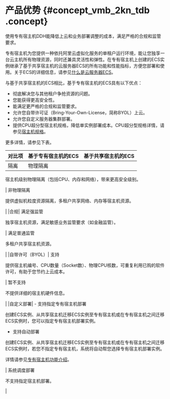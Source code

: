# 产品优势 {#concept_vmb_2kn_tdb .concept}

使用专有宿主机DDH能降低上云和业务部署调整的成本，满足严格的合规和监管要求。

专有宿主机为您提供一种依托阿里云虚拟化服务的单租户运行环境，能让您独享一台云主机所有物理资源，同时还兼具灵活性和弹性。在专有宿主机上创建的ECS实例继承了基于共享宿主机的云服务器ECS的所有功能和性能指标，方便您部署和使用。关于ECS的详细信息，请参见[什么是云服务器ECS](../../../../cn.zh-CN/产品简介/什么是云服务器ECS.md#)。

与基于共享宿主机的ECS相比，基于专有宿主机的ECS具有以下优点：

-   彻底解决您与其他租户争抢资源的问题。
-   您能获得更高安全性。
-   能满足更严格的合规和监管要求。
-   允许您自带许可证（Bring-Your-Own-License，简称BYOL）上云。
-   允许您自定义服务器集群部署。
-   提供CPU超分型宿主机规格，降低单实例部署成本。CPU超分型规格详情，请参见[宿主机规格](cn.zh-CN/产品简介/宿主机规格.md#)。

更多详情，请参见下表。

|对比项|基于专有宿主机的ECS|基于共享宿主机的ECS|
|:--|:----------|:----------|
|隔离| 物理隔离

 宿主机级别物理隔离（包括CPU、内存和网络），带来更高安全级别。

 | 非物理隔离

 提供虚拟机粒度资源隔离，多租户共享网络、内存等宿主机资源。

 |
|合规| 满足强监管

 独享宿主机资源，满足敏感业务监管要求（如金融监管）。

 | 满足普通监管

 多租户共享宿主机资源。

 |
|自带许可（BYOL）| 支持

 提供宿主机编号、CPU数量（Socket数）、物理CPU核数，可重复利用已购的软件许可，有助于您节约上云成本。

 | 暂不支持

 不提供详细的宿主机硬件信息。

 |
|自定义部署| -   支持指定专有宿主机部署

创建ECS实例、从共享宿主机迁移ECS实例至专有宿主机或在专有宿主机之间迁移ECS实例时，您可以指定专有宿主机部署实例。

-   支持自动部署

创建ECS实例、从共享宿主机迁移ECS实例至专有宿主机或在专有宿主机之间迁移ECS实例时，若您不指定专有宿主机，系统将自动帮您选择专有宿主机部署实例。


 详情请参见[专有宿主机功能介绍](cn.zh-CN/.md#)。

 | 系统调度部署

 不支持指定宿主机部署。

 |

